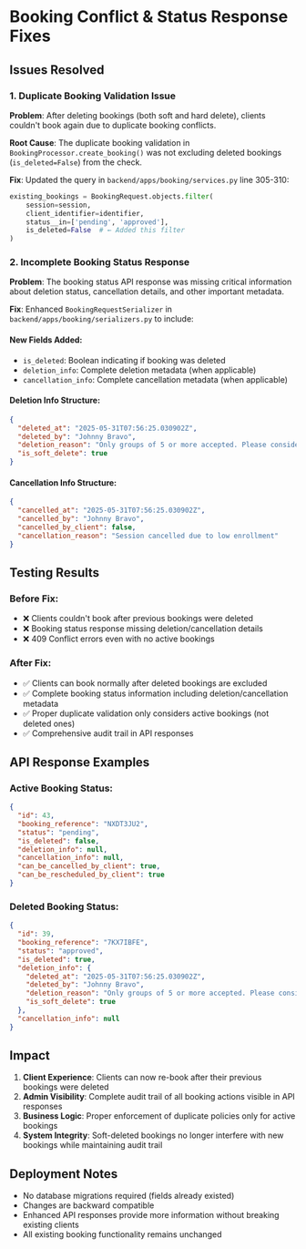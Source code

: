 # Booking Conflict & Status Response Fixes

## Issues Resolved

### 1. Duplicate Booking Validation Issue
**Problem**: After deleting bookings (both soft and hard delete), clients couldn't book again due to duplicate booking conflicts.

**Root Cause**: The duplicate booking validation in `BookingProcessor.create_booking()` was not excluding deleted bookings (`is_deleted=False`) from the check.

**Fix**: Updated the query in `backend/apps/booking/services.py` line 305-310:
```python
existing_bookings = BookingRequest.objects.filter(
    session=session,
    client_identifier=identifier,
    status__in=['pending', 'approved'],
    is_deleted=False  # ← Added this filter
)
```

### 2. Incomplete Booking Status Response
**Problem**: The booking status API response was missing critical information about deletion status, cancellation details, and other important metadata.

**Fix**: Enhanced `BookingRequestSerializer` in `backend/apps/booking/serializers.py` to include:

#### New Fields Added:
- `is_deleted`: Boolean indicating if booking was deleted
- `deletion_info`: Complete deletion metadata (when applicable)
- `cancellation_info`: Complete cancellation metadata (when applicable)

#### Deletion Info Structure:
```json
{
  "deleted_at": "2025-05-31T07:56:25.030902Z",
  "deleted_by": "Johnny Bravo",
  "deletion_reason": "Only groups of 5 or more accepted. Please consider individual bookings or meeting minimum quota",
  "is_soft_delete": true
}
```

#### Cancellation Info Structure:
```json
{
  "cancelled_at": "2025-05-31T07:56:25.030902Z",
  "cancelled_by": "Johnny Bravo",
  "cancelled_by_client": false,
  "cancellation_reason": "Session cancelled due to low enrollment"
}
```

## Testing Results

### Before Fix:
- ❌ Clients couldn't book after previous bookings were deleted
- ❌ Booking status response missing deletion/cancellation details
- ❌ 409 Conflict errors even with no active bookings

### After Fix:
- ✅ Clients can book normally after deleted bookings are excluded
- ✅ Complete booking status information including deletion/cancellation metadata
- ✅ Proper duplicate validation only considers active bookings (not deleted ones)
- ✅ Comprehensive audit trail in API responses

## API Response Examples

### Active Booking Status:
```json
{
  "id": 43,
  "booking_reference": "NXDT3JU2",
  "status": "pending",
  "is_deleted": false,
  "deletion_info": null,
  "cancellation_info": null,
  "can_be_cancelled_by_client": true,
  "can_be_rescheduled_by_client": true
}
```

### Deleted Booking Status:
```json
{
  "id": 39,
  "booking_reference": "7KX7IBFE",
  "status": "approved",
  "is_deleted": true,
  "deletion_info": {
    "deleted_at": "2025-05-31T07:56:25.030902Z",
    "deleted_by": "Johnny Bravo",
    "deletion_reason": "Only groups of 5 or more accepted. Please consider individual bookings or meeting minimum quota",
    "is_soft_delete": true
  },
  "cancellation_info": null
}
```

## Impact

1. **Client Experience**: Clients can now re-book after their previous bookings were deleted
2. **Admin Visibility**: Complete audit trail of all booking actions visible in API responses
3. **Business Logic**: Proper enforcement of duplicate policies only for active bookings
4. **System Integrity**: Soft-deleted bookings no longer interfere with new bookings while maintaining audit trail

## Deployment Notes

- No database migrations required (fields already existed)
- Changes are backward compatible
- Enhanced API responses provide more information without breaking existing clients
- All existing booking functionality remains unchanged 